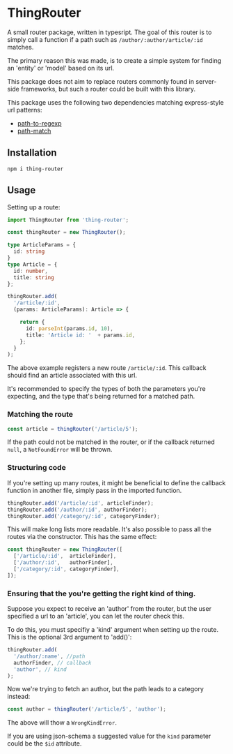 ThingRouter
===========

A small router package, written in typesript. The goal of this router
is to simply call a function if a path such as `/author/:author/article/:id`
matches.

The primary reason this was made, is to create a simple system for finding
an 'entity' or 'model' based on its url.

This package does not aim to replace routers commonly found in server-side
frameworks, but such a router could be built with this library.

This package uses the following two dependencies matching express-style
url patterns:

* [path-to-regexp](https://www.npmjs.com/package/path-to-regexp)
* [path-match](https://www.npmjs.com/package/path-match)

Installation
------------

    npm i thing-router

Usage
-----

Setting up a route:

```typescript
import ThingRouter from 'thing-router';

const thingRouter = new ThingRouter();

type ArticleParams = {
  id: string
}
type Article = {
  id: number,
  title: string
};

thingRouter.add(
  '/article/:id',
  (params: ArticleParams): Article => {

    return {
      id: parseInt(params.id, 10),
      title: 'Article id: '  + params.id,
    };
  }
);
```

The above example registers a new route `/article/:id`. This callback should
find an article associated with this url.

It's recommended to specify the types of both the parameters you're expecting,
and the type that's being returned for a matched path.

### Matching the route

```typescript
const article = thingRouter('/article/5');
```

If the path could not be matched in the router, or if the callback returned
`null`, a `NotFoundError` will be thrown.

### Structuring code

If you're setting up many routes, it might be beneficial to define the
callback function in another file, simply pass in the imported function.

```typescript
thingRouter.add('/article/:id', articleFinder);
thingRouter.add('/author/:id', authorFinder);
thingRouter.add('/category/:id', categoryFinder);
```

This will make long lists more readable. It's also possible to pass all
the routes via the constructor. This has the same effect:

```typescript
const thingRouter = new ThingRouter([
  ['/article/:id',  articleFinder],
  ['/author/:id',   authorFinder],
  ['/category/:id', categoryFinder],
]);
```

### Ensuring that the you're getting the right kind of thing.

Suppose you expect to receive an 'author' from the router, but the user
specified a url to an 'article', you can let the router check this.

To do this, you must specifiy a 'kind' argument when setting up the route.
This is the optional 3rd argument to 'add()':

```typescript
thingRouter.add(
  '/author/:name', //path
  authorFinder, // callback
  'author', // kind
);
```

Now we're trying to fetch an author, but the path leads to a category
instead:

```typescript
const author = thingRouter('/article/5', 'author');
```

The above will thow a `WrongKindError`.

If you are using json-schema a suggested value for the `kind` parameter could
be the `$id` attribute.
